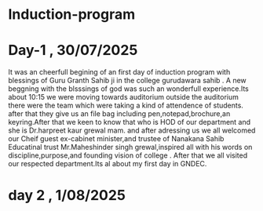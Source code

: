 # Induction-program      
# Day-1 , 30/07/2025 
  It was an cheerfull begining of an  first day of induction program with blessings of Guru Granth Sahib ji in the college gurudawara sahib . A  new beggning with the blsssings of god was  such an wonderfull experience.Its about 10:15 we were moving towards auditorium outside the auditorium there were the team which were taking a kind of attendence of students. after that they give us an file bag including pen,notepad,brochure,an keyring.After that we keen to know that who is HOD of our department and she is Dr.harpreet kaur grewal mam. and after adressing us we all welcomed our Cheif guest  ex-cabinet minister,and trustee of Nanakana Sahib Educatinal trust Mr.Maheshinder singh grewal,inspired all with his words on discipline,purpose,and founding vision of college . After that we all visited our respected department.Its al about my first day in GNDEC.

  # day 2 , 1/08/2025 
